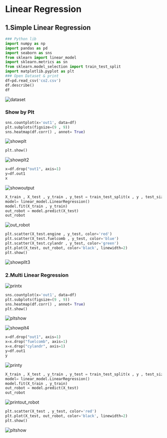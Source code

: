 # Linear Regression 

## 1.Simple Linear Regression
```python
### Python lib
import numpy as np
import pandas as pd
import seaborn as sns
from sklearn import linear_model
import sklearn.metrics as sn
from sklearn.model_selection import train_test_split
import matplotlib.pyplot as plt
### Open Dataset & print
df=pd.read_csv('co2.csv')
df.describe()
df
```
![dataset](https://drive.google.com/file/d/1BX3mVXv0yhXDletgrXzEXRbnxt9gu2DW/view?usp=drive_link)
### Show by Plt
```python
sns.countplot(x='out1', data=df)
plt.subplots(figsize=(9 , 9))
sns.heatmap(df.corr() , annot= True)
```
![showplt](https://drive.google.com/file/d/1NvRikjHCLLLRoQ6Qd0a2EUnKLMVfDcqp/view?usp=drive_link)

```python
plt.show()
```
![showplt2](https://drive.google.com/file/d/15yz7fpQVU0j5gP7bQzg_x16t9ysG6sRE/view?usp=drive_link)
```python
x=df.drop("out1", axis=1)
y=df.out1
x
```
![showoutput](https://drive.google.com/file/d/1PMr21pyrulKmgFnXrCN3CDmEgunAOuQI/view?usp=drive_link)
```python
X_train , X_test , y_train , y_test = train_test_split(x , y , test_size=0.2)
model= linear_model.LinearRegression()
model.fit(X_train , y_train)
out_robot = model.predict(X_test)
out_robot
```
![out_robot](https://drive.google.com/file/d/1dEvA-gwhdK3zlw26qvzx6uU1YkPgH89s/view?usp=drive_link)
```python
plt.scatter(X_test.engine , y_test, color='red')
plt.scatter(X_test.fuelcomb , y_test, color='blue')
plt.scatter(X_test.cylandr , y_test, color='green')
plt.plot(X_test, out_robot, color='black', linewidth=2)
plt.show()
```
![showpllt3](https://drive.google.com/file/d/1jkH6hxWtwGnFJXZ8w329b_VAcshTWZcu/view?usp=drive_link)

### 2.Multi Linear Regression
![printx](https://drive.google.com/file/d/1K3bMa4cc3bL7cdoqDqs2VB9pn5nMN4Mi/view?usp=drive_link)
```python
sns.countplot(x='out1', data=df)
plt.subplots(figsize=(9 , 9))
sns.heatmap(df.corr() , annot= True)
plt.show()
```
![pltshow](https://drive.google.com/file/d/187X8wI-dOZc2HV0Djfq3PEf-MpoSiotN/view?usp=drive_link)

![showplt4](https://drive.google.com/file/d/1VtQs078vxaC3MUR4iSKe38XptVB3xJKr/view?usp=drive_link)
```python
x=df.drop("out1", axis=1)
x=x.drop("fuelcomb", axis=1)
x=x.drop("cylandr", axis=1)
y=df.out1
y
```
![printy](https://drive.google.com/file/d/1VzSOBMZXI19SpRA1ye9hkdLv8XubjydL/view?usp=drive_link)
```python
X_train , X_test , y_train , y_test = train_test_split(x , y , test_size=0.2)
model= linear_model.LinearRegression()
model.fit(X_train , y_train)
out_robot = model.predict(X_test)
out_robot
```
![printout_robot](https://drive.google.com/file/d/1dMlpcVrBz3X8Io9ueotoeTGTHRF__o1O/view?usp=drive_link)
```python
plt.scatter(X_test , y_test, color='red')
plt.plot(X_test, out_robot, color='black', linewidth=2)
plt.show()
```
![pltshow](https://drive.google.com/file/d/1BkgU5-G-frGOgip2LZFFR_cnLQ9p1fLb/view?usp=drive_link)
